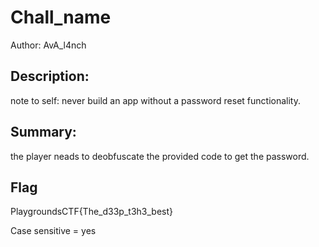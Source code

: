 # Chall_name
Author: AvA_l4nch
 
## Description:
note to self: never build an app without a password reset functionality.

## Summary:
the player neads to deobfuscate the provided code to get the password.

## Flag
PlaygroundsCTF{The_d33p_t3h3_best} 


Case sensitive = yes